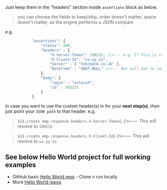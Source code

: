 Just keep them in the "headers" section inside `assertions` block as below.
> you can choose the fields to keep/skip, order doesn't matter, space doesn't matter,
as the engine performs a JSON compare

e.g.
```javaScript
            "assertions": {
                "status": 200,
                "headers" : {
                    "X-Server-Token": 190215, //<--- e.g. If this is random/indeterministic, then use "$NOT.NULL"
                    "X-Client-Id": "xx-yy-zz",
                    "Server" : [ "hsbcbank.co.uk" ],
                    "DateTime" : "$NOT.NULL" //<--- Not null due to indeterministic for every response 
                },
                "body": {
                    "login" : "octocat",
                    "id" : 583231
                }
            }
```

In case you want to use the custom header(s) in for your **next step(s)**, then just point your `JSON path` to that header. 
e.g.
> `${$.create_emp.response.headers.X-Server-Token}`  //<--- This will resolve to `190215`

> `${$.create_emp.response.headers.X-Client-Id}`  //<--- This will resolve to `xx-yy-zz`

## See below Hello World project for full working examples
- GitHub basic [Hello World repo](https://github.com/authorjapps/zerocode-hello-world) - Clone n run locally
- More [Hello World repos](https://github.com/authorjapps/zerocode/blob/master/README.md#hello-world)

